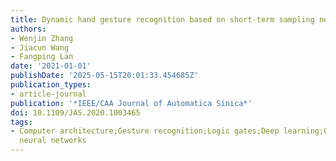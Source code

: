 ```yaml
---
title: Dynamic hand gesture recognition based on short-term sampling neural networks
authors:
- Wenjin Zhang
- Jiacun Wang
- Fangping Lan
date: '2021-01-01'
publishDate: '2025-05-15T20:01:33.454685Z'
publication_types:
- article-journal
publication: '*IEEE/CAA Journal of Automatica Sinica*'
doi: 10.1109/JAS.2020.1003465
tags:
- Computer architecture;Gesture recognition;Logic gates;Deep learning;Optical flow;Cameras;Convolutional
  neural networks
---
```

